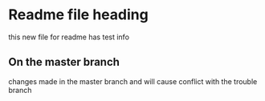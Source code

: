 # Readme file heading

this new file for readme has test info

## On the master branch

changes made in the master branch and will cause conflict with the trouble branch